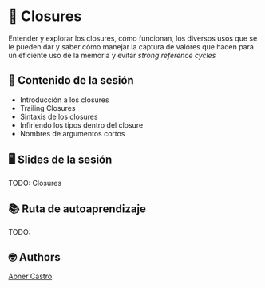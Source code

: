# 🔨 Closures

Entender y explorar los closures, cómo funcionan, los diversos usos que se le pueden dar y saber cómo manejar la captura de valores que hacen para un eficiente uso de la memoria y evitar _strong reference cycles_



## 💽 Contenido de la sesión

- Introducción a los closures
- Trailing Closures
- Sintaxis de los closures
- Infiriendo los tipos dentro del closure
- Nombres de argumentos cortos

## 🖥 Slides de la sesión
TODO:
Closures


## 📚 Ruta de autoaprendizaje
TODO:

## 🤓 Authors
[Abner Castro](abner.castro@wizeline.com)
